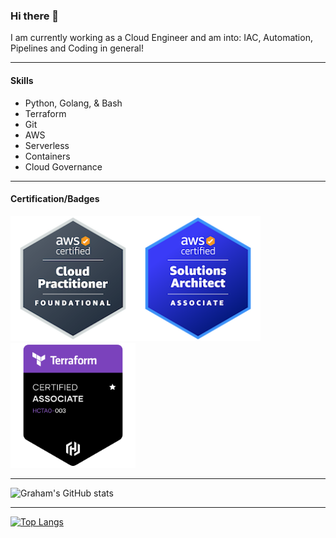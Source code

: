 ### Hi there 👋

I am currently working as a Cloud Engineer and am into: IAC, Automation, Pipelines and Coding in general!

---

#### Skills
- Python, Golang, & Bash
- Terraform
- Git
- AWS
- Serverless
- Containers
- Cloud Governance

---

#### Certification/Badges
<img src="aws-certified-cloud-practitioner.png" alt="AWS Certified Cloud Practitioner" width="200"/><img src="aws-certified-solutions-architect-associate.png" alt="AWS Certified Solutions Architect – Associate" width="200"/><img src="hashicorp-certified-terraform-associate-003.png" alt="Hashicorp Certified Terraform Associate 003" width="200"/>

---

![Graham's GitHub stats](https://github-readme-stats.vercel.app/api?username=GrahamOHagan&show_icons=true&theme=dark)

---

[![Top Langs](https://github-readme-stats.vercel.app/api/top-langs/?username=GrahamOHagan&layout=compact&show_icons=true&theme=dark)](https://github.com/GrahamOHagan/github-readme-stats)

<!--
**GrahamOHagan/GrahamOHagan** is a ✨ _special_ ✨ repository because its `README.md` (this file) appears on your GitHub profile.

Here are some ideas to get you started:

- 🔭 I’m currently working on ...
- 🌱 I’m currently learning ...
- 👯 I’m looking to collaborate on ...
- 🤔 I’m looking for help with ...
- 💬 Ask me about ...
- 📫 How to reach me: ...
- 😄 Pronouns: ...
- ⚡ Fun fact: ...
-->

